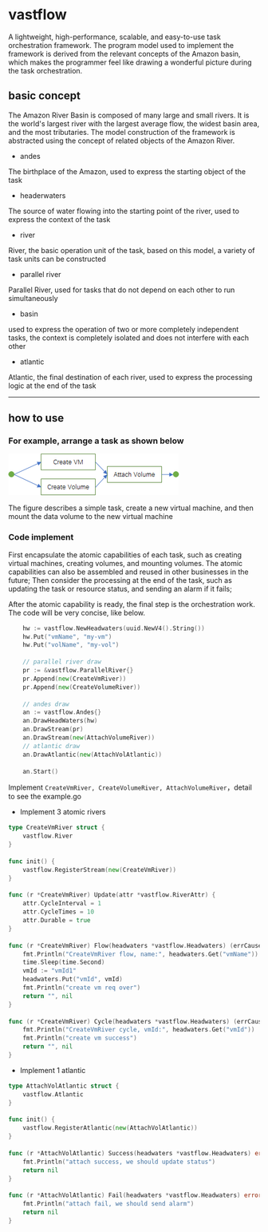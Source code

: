 # vastflow

A lightweight, high-performance, scalable, and easy-to-use task orchestration framework. 
The program model used to implement the framework is derived from the relevant concepts of the Amazon basin, 
which makes the programmer feel like drawing a wonderful picture during the task orchestration.

## basic concept

The Amazon River Basin is composed of many large and small rivers. 
It is the world's largest river with the largest average flow, the widest basin area, and the most tributaries. 
The model construction of the framework is abstracted using the concept of related objects of the Amazon River.

* andes

The birthplace of the Amazon, used to express the starting object of the task

* headerwaters

The source of water flowing into the starting point of the river, used to express the context of the task

* river

River, the basic operation unit of the task, based on this model, a variety of task units can be constructed

* parallel river

Parallel River, used for tasks that do not depend on each other to run simultaneously

* basin

used to express the operation of two or more completely independent tasks, 
the context is completely isolated and does not interfere with each other

* atlantic

Atlantic, the final destination of each river, used to express the processing logic at the end of the task

---

## how to use

### For example, arrange a task as shown below

![example1](example/exampl1.png)

The figure describes a simple task, create a new virtual machine, and then mount the data volume to the new virtual machine

### Code implement

First encapsulate the atomic capabilities of each task, such as creating virtual machines, creating volumes, and mounting volumes. 
The atomic capabilities can also be assembled and reused in other businesses in the future;
Then consider the processing at the end of the task, such as updating the task or resource status, and sending an alarm if it fails;

After the atomic capability is ready, the final step is the orchestration work. The code will be very concise, like below.
```go
	hw := vastflow.NewHeadwaters(uuid.NewV4().String())
	hw.Put("vmName", "my-vm")
	hw.Put("volName", "my-vol")

	// parallel river draw
	pr := &vastflow.ParallelRiver{}
	pr.Append(new(CreateVmRiver))
	pr.Append(new(CreateVolumeRiver))

	// andes draw
	an := vastflow.Andes{}
	an.DrawHeadWaters(hw)
	an.DrawStream(pr)
	an.DrawStream(new(AttachVolumeRiver))
	// atlantic draw
	an.DrawAtlantic(new(AttachVolAtlantic))

	an.Start()
```

Implement `CreateVmRiver, CreateVolumeRiver, AttachVolumeRiver`，detail to see the example.go

* Implement 3 atomic rivers

```go
type CreateVmRiver struct {
	vastflow.River
}

func init() {
	vastflow.RegisterStream(new(CreateVmRiver))
}

func (r *CreateVmRiver) Update(attr *vastflow.RiverAttr) {
	attr.CycleInterval = 1
	attr.CycleTimes = 10
	attr.Durable = true
}

func (r *CreateVmRiver) Flow(headwaters *vastflow.Headwaters) (errCause string, err error) {
	fmt.Println("CreateVmRiver flow, name:", headwaters.Get("vmName"))
	time.Sleep(time.Second)
	vmId := "vmId1"
	headwaters.Put("vmId", vmId)
	fmt.Println("create vm req over")
	return "", nil
}

func (r *CreateVmRiver) Cycle(headwaters *vastflow.Headwaters) (errCause string, err error) {
	fmt.Println("CreateVmRiver cycle, vmId:", headwaters.Get("vmId"))
	fmt.Println("create vm success")
	return "", nil
}
```

* Implement 1 atlantic

```go
type AttachVolAtlantic struct {
	vastflow.Atlantic
}

func init() {
	vastflow.RegisterAtlantic(new(AttachVolAtlantic))
}

func (r *AttachVolAtlantic) Success(headwaters *vastflow.Headwaters) error {
	fmt.Println("attach success, we should update status")
	return nil
}

func (r *AttachVolAtlantic) Fail(headwaters *vastflow.Headwaters) error {
	fmt.Println("attach fail, we should send alarm")
	return nil
}
```
